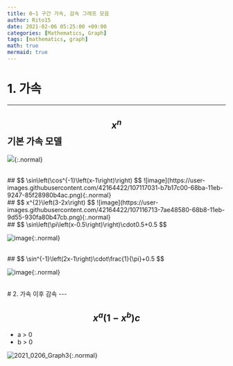 ```yaml
---
title: 0~1 구간 가속, 감속 그래프 모음
author: Rito15
date: 2021-02-06 05:25:00 +09:00
categories: [Mathematics, Graph]
tags: [mathematics, graph]
math: true
mermaid: true
---
```


# 1. 가속
---

## $$ x^{n} $$ 기본 가속 모델

![](https://user-images.githubusercontent.com/42164422/107115939-62be3780-68b3-11eb-81d7-546c572ee49a.gif){:.normal}


<br>
## $$ \sin\left(\cos^{-1}\left(x-1\right)\right) $$
![image](https://user-images.githubusercontent.com/42164422/107117031-b7b17c00-68ba-11eb-9247-85f28980b4ac.png){:.normal}


<br>
## $$ x^{2}\left(3-2x\right) $$
![image](https://user-images.githubusercontent.com/42164422/107116713-7ae48580-68b8-11eb-9d55-930fa80b47cb.png){:.normal}


<br>
## $$ \sin\left(\pi\left(x-0.5\right)\right)\cdot0.5+0.5 $$

![image](https://user-images.githubusercontent.com/42164422/107116374-10324a80-68b6-11eb-87f0-7347661e31be.png){:.normal}


<br>
## $$ \sin^{-1}\left(2x-1\right)\cdot\frac{1}{\pi}+0.5 $$

![image](https://user-images.githubusercontent.com/42164422/107116513-078e4400-68b7-11eb-92cf-d1dcef8f3351.png){:.normal}


<br>
# 2. 가속 이후 감속
---

## $$ x^{a}\left(1-x^{b}\right)c $$
- a > 0
- b > 0

![2021_0206_Graph3](https://user-images.githubusercontent.com/42164422/107117630-03662480-68bf-11eb-9a10-5bf860b44e56.gif){:.normal}